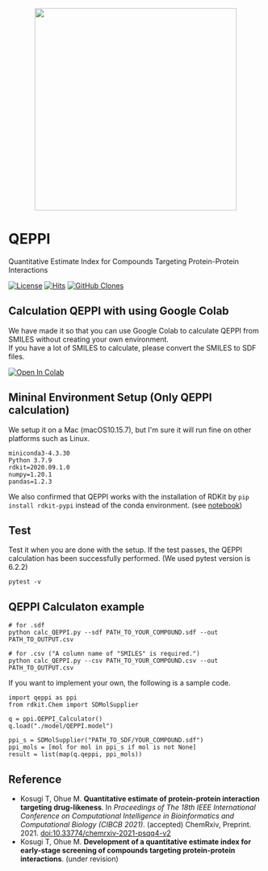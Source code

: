<p align="center">
  <img src="https://user-images.githubusercontent.com/7370243/135420088-f616adc8-1e92-4d9b-8b53-0b863497244d.png"  width="400px">
</p>

# QEPPI
Quantitative Estimate Index for Compounds Targeting Protein-Protein Interactions

[![License](https://img.shields.io/badge/license-MIT-green?style=flat-square)](LICENSE)
[![Hits](https://hits.seeyoufarm.com/api/count/incr/badge.svg?url=https%3A%2F%2Fgithub.com%2Fohuelab%2FQEPPI&count_bg=%238EC9EE&title_bg=%23555555&icon=&icon_color=%23E7E7E7&title=Hits&edge_flat=true)](https://hits.seeyoufarm.com/)
[![GitHub Clones](https://img.shields.io/badge/dynamic/json?color=success&label=Clone&query=count&url=https://github.com/ohuelab/QEPPI?raw=True&logo=github)](https://github.com/ohuelab/QEPPI/)

## Calculation QEPPI with using Google Colab
We have made it so that you can use Google Colab to calculate QEPPI from SMILES without creating your own environment.   
If you have a lot of SMILES to calculate, please convert the SMILES to SDF files.  

[![Open In Colab](https://colab.research.google.com/assets/colab-badge.svg)](http://colab.research.google.com/github/ohuelab/QEPPI/blob/main/notebook/QEPPI.ipynb)

## Mininal Environment Setup (Only QEPPI calculation)
We setup it on a Mac (macOS10.15.7), but I'm sure it will run fine on other platforms such as Linux.  

```
miniconda3-4.3.30
Python 3.7.9
rdkit=2020.09.1.0
numpy=1.20.1
pandas=1.2.3
```
We also confirmed that QEPPI works with the installation of RDKit by ```pip install rdkit-pypi``` instead of the conda environment. (see [notebook](https://github.com/ohuelab/QEPPI/blob/main/notebook/QEPPI.ipynb))

## Test
Test it when you are done with the setup.
If the test passes, the QEPPI calculation has been successfully performed.
(We used pytest version is 6.2.2)
```
pytest -v
```

## QEPPI Calculaton example
```
# for .sdf
python calc_QEPPI.py --sdf PATH_TO_YOUR_COMPOUND.sdf --out PATH_TO_OUTPUT.csv
```
```
# for .csv ("A column name of "SMILES" is required.")
python calc_QEPPI.py --csv PATH_TO_YOUR_COMPOUND.csv --out PATH_TO_OUTPUT.csv
```
If you want to implement your own, the following is a sample code.

```
import qeppi as ppi
from rdkit.Chem import SDMolSupplier

q = ppi.QEPPI_Calculator()
q.load("./model/QEPPI.model")

ppi_s = SDMolSupplier("PATH_TO_SDF/YOUR_COMPOUND.sdf")
ppi_mols = [mol for mol in ppi_s if mol is not None]
result = list(map(q.qeppi, ppi_mols))
```

## Reference
- Kosugi T, Ohue M. **Quantitative estimate of protein-protein interaction targeting drug-likeness**. In _Proceedings of The 18th IEEE International Conference on Computational Intelligence in Bioinformatics and Computational Biology (CIBCB 2021)_. (accepted)
ChemRxiv, Preprint. 2021. [doi:10.33774/chemrxiv-2021-psqq4-v2](https://doi.org/10.33774/chemrxiv-2021-psqq4-v2)
- Kosugi T, Ohue M. **Development of a quantitative estimate index for early-stage screening of compounds targeting protein-protein interactions**. (under revision)
